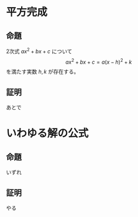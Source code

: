 # 平方完成

## 命題
2次式 $ax^2+bx+c$ について
$$
ax^2+bx+c = a(x-h)^2+k
$$
を満たす実数 $h,k$ が存在する。

## 証明

あとで

# いわゆる解の公式

## 命題

いずれ

## 証明

やる
